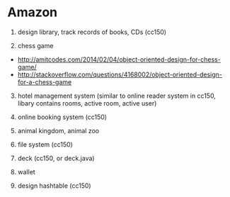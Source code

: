 # Amazon

1. design library, track records of books, CDs (cc150)

2. chess game
 - http://amitcodes.com/2014/02/04/object-oriented-design-for-chess-game/
 - http://stackoverflow.com/questions/4168002/object-oriented-design-for-a-chess-game

3. hotel management system (similar to online reader system in cc150, libary contains rooms, active room, active user)

4. online booking system (cc150)

5. animal kingdom, animal zoo

6. file system (cc150)

7. deck (cc150, or deck.java)

8. wallet

9. design hashtable (cc150)